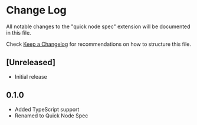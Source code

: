 # Change Log

All notable changes to the "quick node spec" extension will be documented in this file.

Check [Keep a Changelog](http://keepachangelog.com/) for recommendations on how to structure this file.

## [Unreleased]

- Initial release

## 0.1.0

- Added TypeScript support
- Renamed to Quick Node Spec